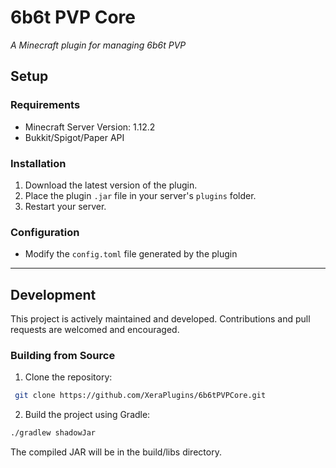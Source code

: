 # **6b6t PVP Core**  
_A Minecraft plugin for managing 6b6t PVP_

## **Setup**
### **Requirements**
- Minecraft Server Version: 1.12.2  
- Bukkit/Spigot/Paper API  

### **Installation**
1. Download the latest version of the plugin.  
2. Place the plugin `.jar` file in your server's `plugins` folder.  
3. Restart your server.  

### **Configuration**
- Modify the `config.toml` file generated by the plugin

---

## **Development**
This project is actively maintained and developed. Contributions and pull requests are welcomed and encouraged.

### **Building from Source**
1. Clone the repository:  
  ```bash
   git clone https://github.com/XeraPlugins/6b6tPVPCore.git
   ```
2. Build the project using Gradle:
  ```bash
  ./gradlew shadowJar
  ```
The compiled JAR will be in the build/libs directory.
